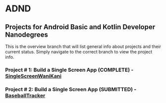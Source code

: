 # ADND
## Projects for Android Basic and Kotlin Developer Nanodegrees
This is the overview branch that will list general info about projects and their current status.  Simply navigate to the correct branch to view the project info.


### Project # 1: Build a Single Screen App (COMPLETE) - [SingleScreenWaniKani](https://github.com/gferiancek/ADND/tree/SingleScreenWaniKani_Master)

### Project # 2: Build a Single Screen App (SUBMITTED) - [BaseballTracker](https://github.com/gferiancek/ADND/tree/BaseballTracker_Master)

